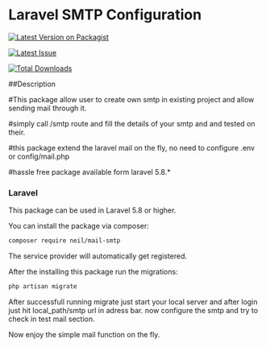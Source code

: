 # Laravel SMTP Configuration


[![Latest Version on Packagist](https://img.shields.io/packagist/v/neil/mail-smtp.svg?style=flat-square)](https://packagist.org/packages/neil/mail-smtp)

[![Latest Issue](https://img.shields.io/github/issues/nileshmailbook/smtp.svg?style=flat-square)](https://github.com/nileshmailbook/smtp/issues)

[![Total Downloads](https://img.shields.io/packagist/dt/neil/mail-smtp.svg?style=flat-square)](https://packagist.org/packages/neil/mail-smtp)
 
##Description

#This package allow user to create own smtp in existing project and allow sending mail through it.

#simply call /smtp route and fill the details of your smtp and and tested on their.

#this package extend the laravel mail on the fly, no need to configure .env or config/mail.php

#hassle free package available form laravel 5.8.*  


### Laravel

This package can be used in Laravel 5.8 or higher.

You can install the package via composer:

``` bash
composer require neil/mail-smtp
```

The service provider will automatically get registered.

After the installing this package run the migrations:

```bash
php artisan migrate
```

After successfull running migrate just start your local server and after login just hit local_path/smtp url in adress bar.
now configure the smtp and try to check in test mail section.

Now enjoy the simple mail function on the fly.
